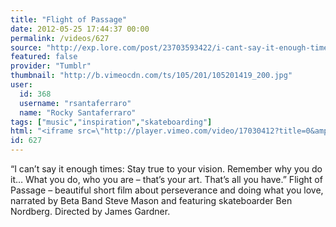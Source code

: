 ```yaml
---
title: "Flight of Passage"
date: 2012-05-25 17:44:37 00:00
permalink: /videos/627
source: "http://exp.lore.com/post/23703593422/i-cant-say-it-enough-times-stay-true-to-your"
featured: false
provider: "Tumblr"
thumbnail: "http://b.vimeocdn.com/ts/105/201/105201419_200.jpg"
user:
  id: 368
  username: "rsantaferraro"
  name: "Rocky Santaferraro"
tags: ["music","inspiration","skateboarding"]
html: "<iframe src=\"http://player.vimeo.com/video/17030412?title=0&amp;byline=0&amp;portrait=0&amp;color=a3a3a3\" width=\"400\" height=\"224\" frameborder=\"0\"></iframe>"
id: 627
---
```


“I can’t say it enough times: Stay true to your vision. Remember why you do it… What you do, who you are – that’s your art. That’s all you have.”
Flight of Passage – beautiful short film about perseverance and doing what you love, narrated by Beta Band Steve Mason and featuring skateboarder Ben Nordberg. Directed by James Gardner.